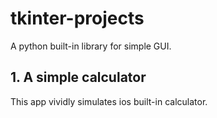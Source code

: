# tkinter-projects
A python built-in library for simple GUI.
## 1. A simple calculator
This app vividly simulates ios built-in calculator.
